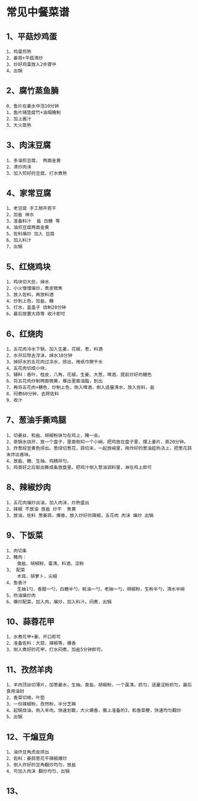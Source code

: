 # 常见中餐菜谱

## 1、平菇炒鸡蛋
	1、鸡蛋煎熟
	2、姜蒜+平菇清炒
	3、炒好鸡蛋放入2步骤中 
	4、出锅
## 2、腐竹蒸鱼腩
	0、鱼片在姜水中泡10分钟
	1、鱼片铺垫腐竹+油烟腌制
	2、加上酱汁
	3、大火蒸熟
## 3、肉沫豆腐
	1、多油煎豆腐， 两面金黄
	2、清炒肉沫
	3、加入煎好的豆腐，打水煮熟
## 4、家常豆腐
	1、老豆腐 手工掰开若干
	2、加盐 焯水
	3、准备料汁  盐 白糖 等
	4、油煎豆腐两面金黄
	5、佐料煸炒 加入 豆腐
	6、加入料汁
	7、出锅
## 5、红烧鸡块
	1、鸡块切大些，焯水
	2、小火慢慢煸炒，表皮微焦
	3、放入佐料，再放料酒
	4、炒到上色，加盐，糖
	5、打水，盖盖子 烧制20分钟
	6、最后放置大蒜等 收汁即可
## 6、红烧肉
	1、五花肉冷水下锅，加入生姜，花椒，葱，料酒
	2、水开后除去浮沫，焯水10分钟
	3、焯好水的五花肉过凉水，捞出，用纸巾擦干水
	4、五花肉切成小块，
	5、辅料：香叶，桂皮，八角，花椒，生姜、大葱，啤酒，提前炒好的糖色
	6、将五花肉炒制两面微黄，爆出里面油脂，到出
	7、再将五花肉+糖色，炒制上色，倒入啤酒，倒入适量清水，放入佐料，盐
	8、闷煮60分钟，去除佐料
	9、收汁
## 7、葱油手撕鸡腿
	1、切姜丝，和盐、胡椒粉抹匀在鸡上，腌一会。
	2、蒸锅水烧开，放一个盘子，里面倒扣一个小碗。把鸡放在盘子里，摆上姜片，蒸20分钟。
	3、炸葱段至黄色捞出。葱绿切葱花，蒜切末，一起放碗里，用炸好的葱油趁热浇上，把葱花蒜末炸出香味。
	4、放盐、糖、生抽、鸡精拌匀。
	5、鸡蒸好之后取出撕成条放盘里。把鸡汁倒入葱油调料里，淋在鸡上即可
## 8、辣椒炒肉
	1、五花肉煸炒出油，加入肉沫，炒熟盛出
	2、辣椒 不放油 放盐 炒干  焦黄
	3、放油，佐料 葱姜蒜，爆香，放入炒好的辣椒，五花肉 肉沫 煸炒 出锅
## 9、下饭菜
	1、肉切条
	2、腌肉：
		食盐、胡椒粉、蛋清、料酒、淀粉
	3、 配菜
		木耳，胡萝卜，尖椒
	4、鱼香汁
		生抽1勺、香醋一勺，白糖半勺，蚝油一勺，老抽一勺，胡椒粉，生粉半勺，清水半碗
	5、热油煸炒肉
	6、爆炒配菜，加入肉，煸炒，加入料汁。闷煮，出锅
## 10、蒜蓉花甲
	1、水煮花甲+姜、开口即可
	2、准备佐料：大蒜，辣椒等，爆香
	3、倒入煮好的花甲，打水闷煮、加盐5分钟即可。
## 11、孜然羊肉
	1、羊肉顶丝切薄片，加葱姜水，生抽，食盐，胡椒粉，一个蛋清，抓匀，适量淀粉抓匀，最后食用油封
	2、香菜切根，叶垫
	3、一份辣椒粉，孜然粉，半分芝麻
	4、起锅烧油，倒入羊肉，快速划散，大火爆香，撒上准备的3，和香菜梗，快速均匀翻炒
	5、出锅
## 12、干煸豆角
	1、油炸豆角虎皮捞出
	2、佐料：姜蒜葱花干辣椒爆炒
	3、倒入炸好的豆角翻炒均匀，放盐
	4、可加入肉沫 翻炒均匀，出锅
## 13、

